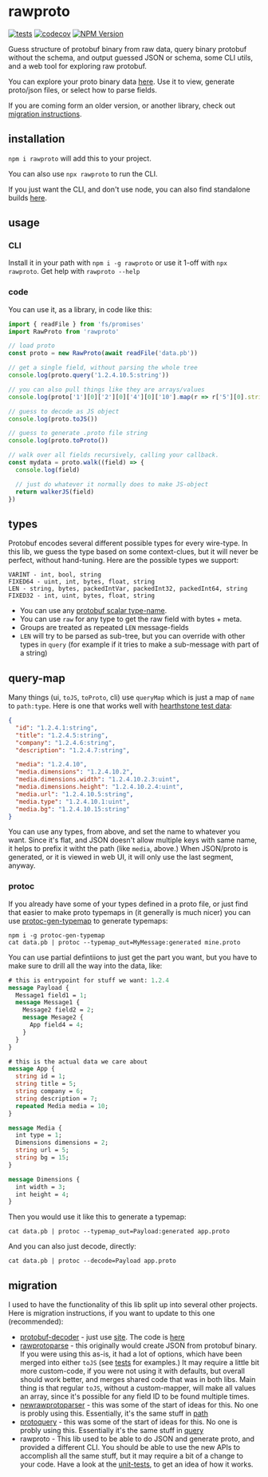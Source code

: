 # rawproto

[![tests](https://github.com/konsumer/rawproto/actions/workflows/test.yml/badge.svg)](https://github.com/konsumer/rawproto/actions/workflows/test.yml) [![codecov](https://codecov.io/gh/konsumer/rawproto/graph/badge.svg?token=PBL1G8S4WY)](https://codecov.io/gh/konsumer/rawproto) [![NPM Version](https://img.shields.io/npm/v/rawproto)](https://www.npmjs.com/package/rawproto)

Guess structure of protobuf binary from raw data, query binary protobuf without the schema, and output guessed JSON or schema, some CLI utils, and a web tool for exploring raw protobuf.

You can explore your proto binary data [here](https://konsumer.js.org/rawproto/). Use it to view, generate proto/json files, or select how to parse fields.

If you are coming form an older version, or another library, check out [migration instructions](#migration).


## installation

`npm i rawproto` will add this to your project.

You can also use `npx rawproto` to run the CLI.

If you just want the CLI, and don't use node, you can also find standalone builds [here](https://github.com/konsumer/rawproto/releases).

## usage

### CLI

Install it in your path with `npm i -g rawproto` or use it 1-off with `npx rawproto`. Get help with `rawproto --help`


### code

You can use it, as a library, in code like this:

```js
import { readFile } from 'fs/promises'
import RawProto from 'rawproto'

// load proto
const proto = new RawProto(await readFile('data.pb'))

// get a single field, without parsing the whole tree
console.log(proto.query('1.2.4.10.5:string'))

// you can also pull things like they are arrays/values
console.log(proto['1'][0]['2'][0]['4'][0]['10'].map(r => r['5'][0].string ))

// guess to decode as JS object
console.log(proto.toJS())

// guess to generate .proto file string
console.log(proto.toProto())

// walk over all fields recursively, calling your callback.
const mydata = proto.walk((field) => {
  console.log(field)

  // just do whatever it normally does to make JS-object
  return walkerJS(field)
})
```

## types

Protobuf encodes several different possible types for every wire-type. In this lib, we guess the type based on some context-clues, but it will never be perfect, without hand-tuning. Here are the possible types we support:

```
VARINT - int, bool, string
FIXED64 - uint, int, bytes, float, string
LEN - string, bytes, packedIntVar, packedInt32, packedInt64, string
FIXED32 - int, uint, bytes, float, string
```

- You can use any [protobuf scalar type-name](https://protobuf.dev/programming-guides/proto3/#scalar).
- You can use `raw` for any type to get the raw field with bytes + meta.
- Groups are treated as repeated `LEN` message-fields
- `LEN` will try to be parsed as sub-tree, but you can override with other types in `query` (for example if it tries to make a sub-message with part of a string)

## query-map

Many things (ui, `toJS`, `toProto`, cli) use `queryMap` which is just a map of `name` to `path:type`. Here is one that works well with [hearthstone test data](https://github.com/konsumer/rawproto/raw/master/test/hearthstone.bin):

```json
{
  "id": "1.2.4.1:string",
  "title": "1.2.4.5:string",
  "company": "1.2.4.6:string",
  "description": "1.2.4.7:string",

  "media": "1.2.4.10",
  "media.dimensions": "1.2.4.10.2",
  "media.dimensions.width": "1.2.4.10.2.3:uint",
  "media.dimensions.height": "1.2.4.10.2.4:uint",
  "media.url": "1.2.4.10.5:string",
  "media.type": "1.2.4.10.1:uint",
  "media.bg": "1.2.4.10.15:string"
}
```

You can use any types, from above, and set the name to whatever you want. Since it's flat, and JSON doesn't allow multiple keys with same name, it helps to prefix it witht the path (like `media`, above.) When JSON/proto is generated, or it is viewed in web UI, it will only use the last segment, anyway.

### protoc

If you already have some of your types defined in a proto file, or just find that easier to make proto typemaps in (it generally is much nicer) you can use [protoc-gen-typemap](https://github.com/konsumer/protoc-gen-typemap) to generate typemaps:

```
npm i -g protoc-gen-typemap
cat data.pb | protoc --typemap_out=MyMessage:generated mine.proto
```


You can use partial defintiions to just get the part you want, but you have to make sure to drill all the way into the data, like:

```proto
# this is entrypoint for stuff we want: 1.2.4
message Payload {
  Message1 field1 = 1;
  message Message1 {
    Message2 field2 = 2;
    message Mesage2 {
      App field4 = 4;
    }
  }
}

# this is the actual data we care about
message App {
  string id = 1;
  string title = 5;
  string company = 6;
  string description = 7;
  repeated Media media = 10;
}

message Media {
  int type = 1;
  Dimensions dimensions = 2;
  string url = 5;
  string bg = 15;
}

message Dimensions {
  int width = 3;
  int height = 4;
}
```

Then you would use it like this to generate a typemap:

```
cat data.pb | protoc --typemap_out=Payload:generated app.proto
```

And you can also just decode, directly:

```
cat data.pb | protoc --decode=Payload app.proto
```


## migration

I used to have the functionality of this lib split up into several other projects. Here is migration instructions, if you want to update to this one (recommended):

- [protobuf-decoder](https://github.com/konsumer/protobuf-decoder) -  just use [site](https://konsumer.js.org/rawproto/). The code is [here](https://github.com/konsumer/rawproto/tree/master/ui)
- [rawprotoparse](https://github.com/konsumer/rawprotoparse) - this originally would create JSON from protobuf binary. If you were using this as-is, it had a lot of options, which have been merged into either `toJS` (see [tests](https://github.com/konsumer/rawproto/blob/master/test/json.test.js) for examples.) It may require a little bit more custom-code, if you were not using it with defaults, but overall should work better, and merges shared code that was in both libs. Main thing is that regular `toJS`, without a custom-mapper, will make all values an array, since it's possible for any field ID to be found multiple times.
- [newrawprotoparser](https://github.com/konsumer/newrawprotoparser) - this was some of the start of ideas for this. No one is probly using this. Essentially, it's the same stuff in [path](https://github.com/konsumer/rawproto/blob/master/test/path.test.js)
- [protoquery](https://github.com/konsumer/protoquery) - this was some of the start of ideas for this. No one is probly using this. Essentially it's the same stuff in [query](https://github.com/konsumer/rawproto/blob/master/test/query.test.js)
- rawproto - This lib used to be able to do JSON and generate proto, and provided a different CLI. You should be able to use the new APIs to accomplish all the same stuff, but it may require a bit of a change to your code. Have a look at the [unit-tests](https://github.com/konsumer/rawproto/tree/master/test), to get an idea of how it works.


